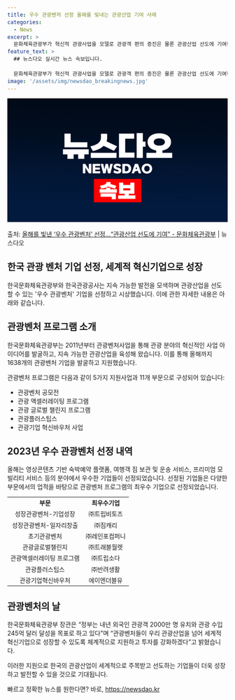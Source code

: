 ```yaml
---
title: 우수 관광벤처 선정 올해를 빛내는 관광산업 기여 사례
categories:
  - News
excerpt: >
  문화체육관광부가 혁신적 관광사업을 모델로 관광객 편의 증진은 물론 관광산업 선도에 기여한 우수 관광벤처를 선…
feature_text: >
  ## 뉴스다오 실시간 뉴스 속보입니다.

  문화체육관광부가 혁신적 관광사업을 모델로 관광객 편의 증진은 물론 관광산업 선도에 기여한 우수 관광벤처를 선…
image: '/assets/img/newsdao_breakingnews.jpg'
---
```


![뉴스다오 속보](/assets/img/newsdao_breakingnews.jpg)

<p>출처: <a href="https://newsdao.kr/2839" rel="dofollow">올해를 빛낸 ‘우수 관광벤처’ 선정…“관광산업 선도에 기여” - 문화체육관광부</a> | 뉴스다오</p>

<h2>한국 관광 벤처 기업 선정, 세계적 혁신기업으로 성장</h2>

한국문화체육관광부와 한국관광공사는 지속 가능한 발전을 모색하며 관광산업을 선도할 수 있는 '우수 관광벤처' 기업을 선정하고 시상했습니다. 이에 관한 자세한 내용은 아래와 같습니다.

<h2>관광벤처 프로그램 소개</h2>

<p data-ke-size="size16">한국문화체육관광부는 2011년부터 관광벤처사업을 통해 관광 분야의 혁신적인 사업 아이디어를 발굴하고, 지속 가능한 관광산업을 육성해 왔습니다. 이를 통해 올해까지 1638개의 관광벤처 기업을 발굴하고 지원했습니다.</p>

관광벤처 프로그램은 다음과 같이 5가지 지원사업과 11개 부문으로 구성되어 있습니다:
<ul>
    <li>관광벤처 공모전</li>
    <li>관광 액셀러레이팅 프로그램</li>
    <li>관광 글로벌 챌린지 프로그램</li>
    <li>관광플러스팁스</li>
    <li>관광기업 혁신바우처 사업</li>
</ul>

<h2>2023년 우수 관광벤처 선정 내역</h2>

<p data-ke-size="size16">올해는 영상콘텐츠 기반 숙박예약 플랫폼, 여행객 짐 보관 및 운송 서비스, 프리미엄 모빌리티 서비스 등의 분야에서 우수한 기업들이 선정되었습니다. 선정된 기업들은 다양한 부문에서의 업적을 바탕으로 관광벤처 프로그램의 최우수 기업으로 선정되었습니다.</p>

<table>
  <tr>
    <td style="text-align: center; height: 17px;"><b>부문</b></td>
    <td style="text-align: center; height: 17px;"><b>최우수기업</b></td>
  </tr>
  <tr>
    <td style="text-align: center; height: 17px;">성장관광벤처-기업성장</td>
    <td style="text-align: center; height: 17px;">㈜트립비토즈</td>
  </tr>
  <tr>
    <td style="text-align: center; height: 17px;">성장관광벤처-일자리창출</td>
    <td style="text-align: center; height: 17px;">㈜짐캐리</td>
  </tr>
  <tr>
    <td style="text-align: center; height: 17px;">초기관광벤처</td>
    <td style="text-align: center; height: 17px;">㈜레인포컴퍼니</td>
  </tr>
  <tr>
    <td style="text-align: center; height: 17px;">관광글로벌챌린지</td>
    <td style="text-align: center; height: 17px;">㈜트래블월렛</td>
  </tr>
  <tr>
    <td style="text-align: center; height: 17px;">관광액셀러레이팅 프로그램</td>
    <td style="text-align: center; height: 17px;">㈜트립소다</td>
  </tr>
  <tr>
    <td style="text-align: center; height: 17px;">관광플러스팁스</td>
    <td style="text-align: center; height: 17px;">㈜반려생활</td>
  </tr>
  <tr>
    <td style="text-align: center; height: 17px;">관광기업혁신바우처</td>
    <td style="text-align: center; height: 17px;">에이엔더블유</td>
  </tr>
</table>

<h2>관광벤처의 날</h2>

<p data-ke-size="size16">한국문화체육관광부 장관은 “정부는 내년 외국인 관광객 2000만 명 유치와 관광 수입 245억 달러 달성을 목표로 하고 있다”며 “관광벤처들이 우리 관광산업을 넘어 세계적 혁신기업으로 성장할 수 있도록 체계적으로 지원하고 투자를 강화하겠다”고 밝혔습니다.</p>

이러한 지원으로 한국의 관광산업이 세계적으로 주목받고 선도하는 기업들이 더욱 성장하고 발전할 수 있을 것으로 기대됩니다. 

빠르고 정확한 뉴스를 원한다면? 바로, <a href="https://newsdao.kr" rel="dofollow">https://newsdao.kr</a>


    
